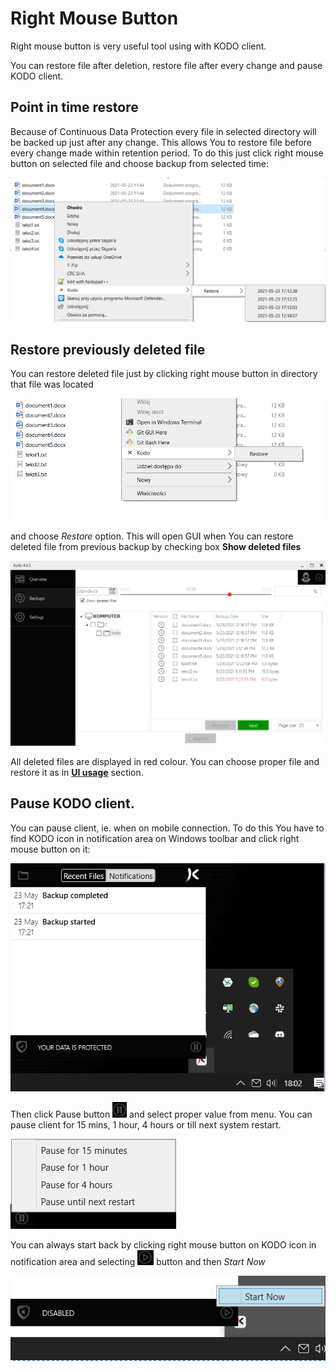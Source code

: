 # Right Mouse Button

Right mouse button is very useful tool using with KODO client.

You can restore file after deletion, restore file after every change and pause KODO client. 
## Point in time restore
Because of Continuous Data Protection every file in selected directory will be backed up just after any change.
This allows You to restore file before every change made within retention period.
To do this just click right mouse button on selected file and choose backup from selected time:

![](../.gitbook/assets/rmbrestore1.PNG)

## Restore previously deleted file

You can restore deleted file just by clicking right mouse button in directory that file was located 

![](../.gitbook/assets/rmbrestore2.PNG)

and choose _Restore_ option. This will open GUI when You can restore deleted file from previous backup by checking box **Show deleted files**

![](../.gitbook/assets/rmbrestore3.PNG)

All deleted files are displayed in red colour. You can choose proper file and restore it as in [**UI usage**](ui.md) section.

## Pause KODO client.

You can pause client, ie. when on mobile connection.
To do this You have to find KODO icon in notification area on Windows toolbar and click right mouse button on it:

![](../.gitbook/assets/rbmpause1.PNG) 

Then click Pause button ![](../.gitbook/assets/rbmpause2.PNG) and select proper value from menu.
You can pause client for 15 mins, 1 hour, 4 hours or till next system restart.

 ![](../.gitbook/assets/rbmpause3.PNG)
 
 You can always start back by clicking right mouse button on KODO icon in notification area and selecting ![](../.gitbook/assets/rbmpause4.PNG) button and then _Start Now_ 
 
 ![](../.gitbook/assets/rbmpause5.PNG)